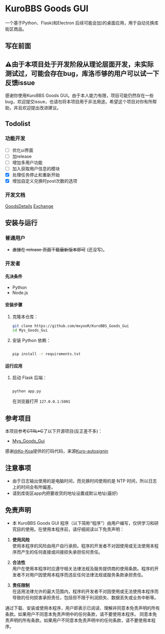 
# KuroBBS Goods GUI

一个基于Python、Flask(和Electron 后续可能会加)的桌面应用，用于自动兑换库街区商品。

## 写在前面
## ⚠️由于本项目处于开发阶段从理论层面开发，未实际测试过，可能会存在bug，库洛币够的用户可以试一下反馈issue

感谢你使用KuroBBS Goods GUI。由于本人能力有限，项目可能仍然存在一些bug，欢迎提交issue，也请勿将本项目用于非法用途。希望这个项目对你有所帮助，并且欢迎提出改进建议。

## Todolist

### 功能开发

- [ ] 优化ui界面
- [ ] 加release
- [ ] 增加多用户功能
- [ ] 加入获取用户信息的模块
- [x] 处理任务停止和重新开始
- [x] 增加自定义兑换时post次数的选项

### 开发文档
[GoodsDetails](/docs/GoodsDetails.md)
[Exchange](/docs/Exchange.md)



## 安装与运行

### 普通用户

- ~~直接在 release 页面下载最新版本即可~~ (还没写)。

### 开发者

#### 先决条件

- Python 
- Node.js 

#### 安装步骤

1. 克隆本仓库：

    ```bash
    git clone https://github.com/mxyooR/KuroBBS_Goods_Gui
    cd Mys_Goods_Gui
    ```

2. 安装 Python 依赖：

    ```bash

    pip install -r requirements.txt
    ```


#### 运行应用

1. 启动 Flask 后端：

    ```bash

    python app.py
    ```
    在浏览器打开 `127.0.0.1:5001`



## 参考项目

本项目参考~~CTRL+C~~了以下开源项目(反正差不多)：

- [Mys_Goods_Gui](https://github.com/mxyooR/Mys_Goods_Gui)

感谢[@Ko-Koa](https://github.com/Ko-Koa)提供的打码代码，来源[Kuro-autosignin](https://github.com/mxyooR/Kuro-autosignin)


## 注意事项

- 由于日志输出使用的是电脑时间，而兑换时间使用的是 NTP 时间，所以日志上的时间会有所偏差。
- 请到库街区app内把要收货的地址设置成默认地址(最好)

## 免责声明

- 本 KuroBBS Goods GUI 程序（以下简称“程序”）由用户编写，仅供学习和研究目的使用。在使用本程序前，请仔细阅读以下免责声明：

1. **使用风险**  
   使用本程序的风险由用户自行承担。程序的开发者不对因使用或无法使用本程序而产生的任何直接或间接损失承担任何责任。

2. **合法性**  
   用户在使用本程序时应遵守相关法律法规及服务提供商的使用条款。程序的开发者不对用户因使用本程序而违反任何法律法规或服务条款承担责任。

3. **责任限制**  
   在适用法律允许的最大范围内，程序的开发者不对因使用或无法使用本程序而导致的任何损害承担责任，包括但不限于利润损失、数据丢失或业务中断等。

通过下载、安装或使用本程序，用户即表示已阅读、理解并同意本免责声明的所有条款。如果用户不同意本免责声明中的任何条款，请不要使用本程序。
同意本免责声明的所有条款。如果用户不同意本免责声明中的任何条款，请不要使用本程序。